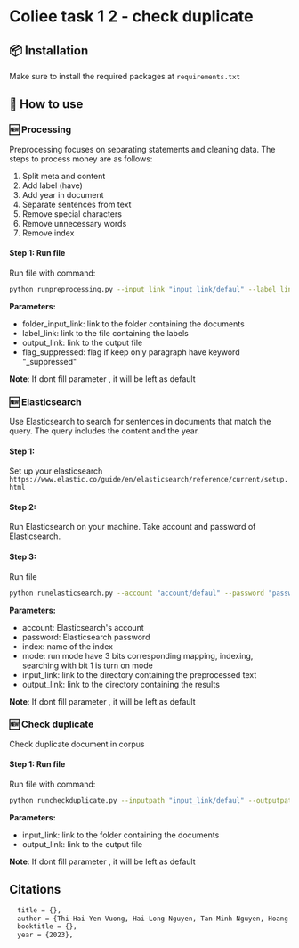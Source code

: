 # Coliee task 1 2 - check duplicate


## 📦 Installation

Make sure to install the required packages at `requirements.txt`

## 🚀 How to use

### 🆕 Processing

Preprocessing focuses on separating statements and cleaning data. The steps to process money are as follows:

1. Split meta and content
2. Add label (have)
3. Add year in document
4. Separate sentences from text
5. Remove special characters
6. Remove unnecessary words
7. Remove index

#### Step 1: Run file 

Run file with command:

```bash
python runpreprocessing.py --input_link "input_link/defaul" --label_link "label_link/defaul" --output_link "output_link/defaul" --flag_suppressed "flag_suppressed/defaul"
```

**Parameters:**
* folder_input_link: link to the folder containing the documents
* label_link: link to the file containing the labels
* output_link: link to the output file
* flag_suppressed: flag if keep only paragraph have keyword "_suppressed"

**Note**:
If dont fill parameter , it will be left as default

### 🆕 Elasticsearch

Use Elasticsearch to search for sentences in documents that match the query. The query includes the content and the year.

#### Step 1:
Set up your elasticsearch `https://www.elastic.co/guide/en/elasticsearch/reference/current/setup.html`

#### Step 2:
Run Elasticsearch on your machine. Take account and password of Elasticsearch.

#### Step 3:
Run file
```bash
python runelasticsearch.py --account "account/defaul" --password "password/defaul" --index "index/defaul" --mode = "mode/defaul" --input_link "input_link/defaul" --output_link "output_link/defaul"
```
**Parameters:**
* account: Elasticsearch's account
* password: Elasticsearch password
* index: name of the index
* mode: run mode have 3 bits corresponding mapping, indexing, searching with bit 1 is turn on mode
* input_link: link to the directory containing the preprocessed text
* output_link: link to the directory containing the results

**Note**:
If dont fill parameter , it will be left as default

### 🆕 Check duplicate

Check duplicate document in corpus

#### Step 1: Run file

Run file with command:

```bash
python runcheckduplicate.py --inputpath "input_link/defaul" --outputpath "output_link/defaul"
```

**Parameters:**
* input_link: link to the folder containing the documents
* output_link: link to the output file

**Note**:
If dont fill parameter , it will be left as default

## Citations  

```bash
  title = {},
  author = {Thi-Hai-Yen Vuong, Hai-Long Nguyen, Tan-Minh Nguyen, Hoang-Trung Nguyen, Thai-Binh Nguyen and Ha-Thanh Nguyen},
  booktitle = {},
  year = {2023},
```